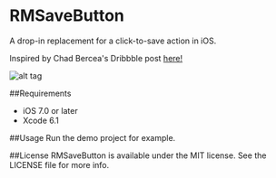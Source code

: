 # RMSaveButton
A drop-in replacement for a click-to-save action in iOS.

Inspired by Chad Bercea's Dribbble post [here!](https://dribbble.com/shots/1986686-Button-Confirmation?list=users&offset=0)

![alt tag](https://cloud.githubusercontent.com/assets/11640459/7903378/46bfdb1c-07a0-11e5-93d0-13386f18cd18.gif)

##Requirements
- iOS 7.0 or later
- Xcode 6.1

##Usage
Run the demo project for example.

##License
RMSaveButton is available under the MIT license. See the LICENSE file for more info.
